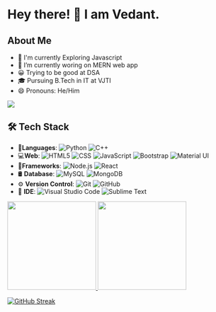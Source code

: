 # Hey there! 👋 I am Vedant.

## About Me

- 🤔  I'm currently Exploring Javascript 
- 🌱 I’m currently woring on MERN web app
- 😀 Trying to be good at DSA
- 🎓 Pursuing B.Tech in IT at VJTI
- 😄 Pronouns: He/Him

![](https://komarev.com/ghpvc/?username=vdmondkr2002&label=PROFILE+VIEWS)

## 🛠 Tech Stack
- 👩‍**Languages**:
  ![Python](https://img.shields.io/badge/Python-FFD43B?style=for-the-badge&logo=python&logoColor=darkgreen)
  ![C++](https://img.shields.io/badge/C%2B%2B-00599C?style=for-the-badge&logo=c%2B%2B&logoColor=white)
- 💻**Web**:
  ![HTML5](https://img.shields.io/badge/HTML5-E34F26?style=for-the-badge&logo=html5&logoColor=white)
  ![CSS](https://img.shields.io/badge/CSS3-1572B6?style=for-the-badge&logo=css3&logoColor=white)
  ![JavaScript](https://img.shields.io/badge/JavaScript-F7DF1E?style=for-the-badge&logo=javascript&logoColor=black)
  ![Bootstrap](https://img.shields.io/badge/Bootstrap-563D7C?style=for-the-badge&logo=bootstrap&logoColor=white)
  ![Material UI](https://img.shields.io/badge/Material--UI-0081CB?style=for-the-badge&logo=material-ui&logoColor=white)
- 🚀**Frameworks**:
  ![Node.js](https://img.shields.io/badge/Node.js-339933?style=for-the-badge&logo=nodedotjs&logoColor=white)
  ![React](https://img.shields.io/badge/React-20232A?style=for-the-badge&logo=react&logoColor=61DAFB)
- 🛢 **Database**:
  ![MySQL](https://img.shields.io/badge/MySQL-00000F?style=for-the-badge&logo=mysql&logoColor=white)
  ![MongoDB](https://img.shields.io/badge/MongoDB-4EA94B?style=for-the-badge&logo=mongodb&logoColor=white)
 - ⚙️ **Version Control**:
  ![Git](https://img.shields.io/badge/Git-F05032?style=for-the-badge&logo=git&logoColor=white)
  ![GitHub](https://img.shields.io/badge/GitHub-100000?style=for-the-badge&logo=github&logoColor=white)
- 🔧 **IDE**:
  ![Visual Studio Code](https://img.shields.io/badge/Visual_Studio_Code-0078D4?style=for-the-badge&logo=visual%20studio%20code&logoColor=white)
  ![Sublime Text](https://img.shields.io/badge/sublime_text-%23575757.svg?&style=for-the-badge&logo=sublime-text&logoColor=important)

<!--  Github stats And  Most used languages-->
<a href="https://github.com/vdmondkr2002/">
   <img height="200em" src="https://github-readme-stats.vercel.app/api?username=vdmondkr2002&theme=dark&show_icons=true"/>
   <img height="200em" src="https://github-readme-stats.vercel.app/api/top-langs/?username=vdmondkr2002&theme=tokyonight"/>
</a>

[![GitHub Streak](https://github-readme-streak-stats.herokuapp.com/?user=vdmondkr2002)](https://git.io/streak-stats)

